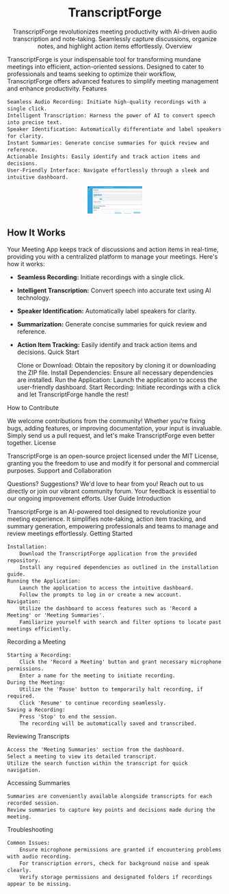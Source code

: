 



<h1 align="center"><b>TranscriptForge</b></h1>
<p align="center">
TranscriptForge revolutionizes meeting productivity with AI-driven audio transcription and note-taking. Seamlessly capture discussions, organize notes, and highlight action items effortlessly.
Overview


TranscriptForge is your indispensable tool for transforming mundane meetings into efficient, action-oriented sessions. Designed to cater to professionals and teams seeking to optimize their workflow, TranscriptForge offers advanced features to simplify meeting management and enhance productivity.
Features

    Seamless Audio Recording: Initiate high-quality recordings with a single click.
    Intelligent Transcription: Harness the power of AI to convert speech into precise text.
    Speaker Identification: Automatically differentiate and label speakers for clarity.
    Instant Summaries: Generate concise summaries for quick review and reference.
    Actionable Insights: Easily identify and track action items and decisions.
    User-Friendly Interface: Navigate effortlessly through a sleek and intuitive dashboard.


<p align="center">
   <img width="128px" src="static/css/vs.png" />
</p>

## How It Works

Your Meeting App keeps track of discussions and action items in real-time, providing you with a centralized platform to manage your meetings. Here's how it works:

- **Seamless Recording:** Initiate recordings with a single click.
- **Intelligent Transcription:** Convert speech into accurate text using AI technology.
- **Speaker Identification:** Automatically label speakers for clarity.
- **Summarization:** Generate concise summaries for quick review and reference.
- **Action Item Tracking:** Easily identify and track action items and decisions.
Quick Start

    Clone or Download: Obtain the repository by cloning it or downloading the ZIP file.
    Install Dependencies: Ensure all necessary dependencies are installed.
    Run the Application: Launch the application to access the user-friendly dashboard.
    Start Recording: Initiate recordings with a click and let TranscriptForge handle the rest!

How to Contribute



We welcome contributions from the community! Whether you're fixing bugs, adding features, or improving documentation, your input is invaluable. Simply send us a pull request, and let's make TranscriptForge even better together.
License

TranscriptForge is an open-source project licensed under the MIT License, granting you the freedom to use and modify it for personal and commercial purposes.
Support and Collaboration

Questions? Suggestions? We'd love to hear from you! Reach out to us directly or join our vibrant community forum. Your feedback is essential to our ongoing improvement efforts.
User Guide
Introduction

TranscriptForge is an AI-powered tool designed to revolutionize your meeting experience. It simplifies note-taking, action item tracking, and summary generation, empowering professionals and teams to manage and review meetings effortlessly.
Getting Started

    Installation:
        Download the TranscriptForge application from the provided repository.
        Install any required dependencies as outlined in the installation guide.
    Running the Application:
        Launch the application to access the intuitive dashboard.
        Follow the prompts to log in or create a new account.
    Navigation:
        Utilize the dashboard to access features such as 'Record a Meeting' or 'Meeting Summaries'.
        Familiarize yourself with search and filter options to locate past meetings efficiently.

Recording a Meeting

    Starting a Recording:
        Click the 'Record a Meeting' button and grant necessary microphone permissions.
        Enter a name for the meeting to initiate recording.
    During the Meeting:
        Utilize the 'Pause' button to temporarily halt recording, if required.
        Click 'Resume' to continue recording seamlessly.
    Saving a Recording:
        Press 'Stop' to end the session.
        The recording will be automatically saved and transcribed.

Reviewing Transcripts

    Access the 'Meeting Summaries' section from the dashboard.
    Select a meeting to view its detailed transcript.
    Utilize the search function within the transcript for quick navigation.

Accessing Summaries

    Summaries are conveniently available alongside transcripts for each recorded session.
    Review summaries to capture key points and decisions made during the meeting.

Troubleshooting

    Common Issues:
        Ensure microphone permissions are granted if encountering problems with audio recording.
        For transcription errors, check for background noise and speak clearly.
        Verify storage permissions and designated folders if recordings appear to be missing.

